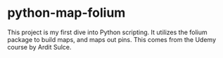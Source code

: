 # python-map-folium

This project is my first dive into Python scripting. It utilizes the folium package to build maps, and maps out pins. This comes from the Udemy course by Ardit Sulce.

